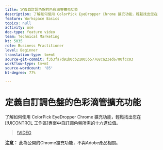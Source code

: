 ```yaml
---
title: 定義自訂調色盤的色彩滴管擴充功能
description: 了解如何使用 ColorPick EyeDropper Chrome 擴充功能，輕鬆找出您在工作區專案中自訂調色盤所需的十六進位值。
feature: Workspace Basics
topics: null
activity: use
doc-type: feature video
team: Technical Marketing
kt: 5035
role: Business Practitioner
level: Beginner
translation-type: tm+mt
source-git-commit: f3b3fa7d91b0cb21005b57768ca23ed6700fcc03
workflow-type: tm+mt
source-wordcount: '85'
ht-degree: 77%

---
```



# 定義自訂調色盤的色彩滴管擴充功能

了解如何使用 ColorPick EyeDropper Chrome 擴充功能，輕鬆找出您在[!UICONTROL 工作區]專案中自訂調色盤所需的十六進位值。

>[!VIDEO](https://video.tv.adobe.com/v/33775/?quality=12)

**注意：** 此為公開的Chrome擴充功能，不與Adobe產品相關。
